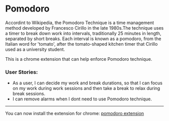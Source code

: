 # Pomodoro

Accordint to Wikipedia, the Pomodoro Technique is a time management method developed by Francesco Cirillo in the late 1980s.The technique uses a timer to break down work into intervals, traditionally 25 minutes in length, separated by short breaks. Each interval is known as a pomodoro, from the Italian word for 'tomato', after the tomato-shaped kitchen timer that Cirillo used as a university student.

This is a chrome extension that can help enforce Pomodoro technique.

### User Stories:
- As a user, I can decide my work and break durations, so that I can focus on my work during work sessions and then take a break to relax during break sessions.
- I can remove alarms when I dont need to use Pomodoro technique.
___

You can now install the extension for chrome:
[pomodoro extension](https://chrome.google.com/webstore/detail/pomodoro-tool/bembgggdodkjkgabgmhbmjdnpdacdgdh?hl=en-US)



